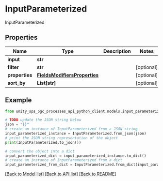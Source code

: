 # InputParameterized

InputParameterized

## Properties

Name | Type | Description | Notes
------------ | ------------- | ------------- | -------------
**input** | **str** |  |
**filter** | **str** |  | [optional]
**properties** | [**FieldsModifiersProperties**](FieldsModifiersProperties.md) |  | [optional]
**sort_by** | **List[str]** |  | [optional]

## Example

```python
from unity_sps_ogc_processes_api_python_client.models.input_parameterized import InputParameterized

# TODO update the JSON string below
json = "{}"
# create an instance of InputParameterized from a JSON string
input_parameterized_instance = InputParameterized.from_json(json)
# print the JSON string representation of the object
print(InputParameterized.to_json())

# convert the object into a dict
input_parameterized_dict = input_parameterized_instance.to_dict()
# create an instance of InputParameterized from a dict
input_parameterized_from_dict = InputParameterized.from_dict(input_parameterized_dict)
```
[[Back to Model list]](../README.md#documentation-for-models) [[Back to API list]](../README.md#documentation-for-api-endpoints) [[Back to README]](../README.md)
